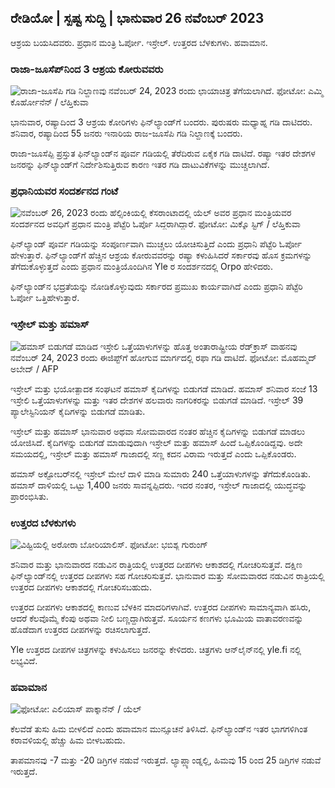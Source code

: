 ರೇಡಿಯೋ \| ಸ್ಪಷ್ಟ ಸುದ್ದಿ \| ಭಾನುವಾರ 26 ನವೆಂಬರ್ 2023
-------------------------------------------

ಆಶ್ರಯ ಬಯಸಿದವರು. ಪ್ರಧಾನ ಮಂತ್ರಿ ಓರ್ಪೋ. ಇಸ್ರೇಲ್. ಉತ್ತರದ ಬೆಳಕುಗಳು. ಹವಾಮಾನ.

### ರಾಜಾ-ಜೂಸೆಪ್‌ನಿಂದ 3 ಆಶ್ರಯ ಕೋರುವವರು

![ರಾಜಾ-ಜೂಸೆಪಿ ಗಡಿ ನಿಲ್ದಾಣವು ನವೆಂಬರ್ 24, 2023 ರಂದು ಛಾಯಾಚಿತ್ರ ತೆಗೆಯಲಾಗಿದೆ. ಫೋಟೋ: ಎಮ್ಮಿ ಕೊರ್ಹೋನೆನ್ / ಲೆಹ್ತಿಕುವಾ](https://images.cdn.yle.fi/image/upload/c_crop,h_2880,w_5120,x_0,y_1.424/ar_777777777777777,c_fill,g_faces,h_675,w_1200/dpr_1.0/q_auto:eco/f_auto/fl_lossy/v1700842179/39-1206313656095)

ಭಾನುವಾರ, ರಷ್ಯಾದಿಂದ 3 ಆಶ್ರಯ ಕೋರಿಗಳು ಫಿನ್‌ಲ್ಯಾಂಡ್‌ಗೆ ಬಂದರು. ಪುರುಷರು ಮಧ್ಯಾಹ್ನ ಗಡಿ ದಾಟಿದರು. ಶನಿವಾರ, ರಷ್ಯಾದಿಂದ 55 ಜನರು ಇನಾರಿಯ ರಾಜ-ಜೂಸೆಪಿ ಗಡಿ ನಿಲ್ದಾಣಕ್ಕೆ ಬಂದರು.

ರಾಜಾ-ಜೂಸೆಪ್ಪಿ ಪ್ರಸ್ತುತ ಫಿನ್‌ಲ್ಯಾಂಡ್‌ನ ಪೂರ್ವ ಗಡಿಯಲ್ಲಿ ತೆರೆದಿರುವ ಏಕೈಕ ಗಡಿ ದಾಟಿದೆ. ರಷ್ಯಾ ಇತರ ದೇಶಗಳ ಜನರನ್ನು ಫಿನ್‌ಲ್ಯಾಂಡ್‌ಗೆ ನಿರ್ದೇಶಿಸುತ್ತಿರುವ ಕಾರಣ ಇತರ ಗಡಿ ದಾಟುವಿಕೆಗಳನ್ನು ಮುಚ್ಚಲಾಗಿದೆ.

### ಪ್ರಧಾನಿಯವರ ಸಂದರ್ಶನದ ಗಂಟೆ

![ನವೆಂಬರ್ 26, 2023 ರಂದು ಹೆಲ್ಸಿಂಕಿಯಲ್ಲಿ ಕೆಸರಾಂಟಾದಲ್ಲಿ ಯೆಲ್ ಅವರ ಪ್ರಧಾನ ಮಂತ್ರಿಯವರ ಸಂದರ್ಶನದ ಅವಧಿಗೆ ಪ್ರಧಾನ ಮಂತ್ರಿ ಪೆಟ್ಟೆರಿ ಓರ್ಪೊ ಸಿದ್ಧರಾಗಿದ್ದಾರೆ. ಫೋಟೋ: ಮಿಕ್ಕೊ ಸ್ಟಿಗ್ / ಲೆಹ್ತಿಕುವಾ](https://images.cdn.yle.fi/image/upload/c_crop,h_2772,w_4928,x_0,y_207/ar_1.7777777777777777,c_fill,g_faces,h_675,w_1200/dpr_1.0/q_auto:eco/f_auto/fl_lossy/3017306180606329)

ಫಿನ್‌ಲ್ಯಾಂಡ್ ಪೂರ್ವ ಗಡಿಯನ್ನು ಸಂಪೂರ್ಣವಾಗಿ ಮುಚ್ಚಲು ಯೋಚಿಸುತ್ತಿದೆ ಎಂದು ಪ್ರಧಾನಿ ಪೆಟ್ಟೆರಿ ಓರ್ಪೋ ಹೇಳುತ್ತಾರೆ. ಫಿನ್‌ಲ್ಯಾಂಡ್‌ಗೆ ಹೆಚ್ಚಿನ ಆಶ್ರಯ ಕೋರುವವರನ್ನು ರಷ್ಯಾ ಕಳುಹಿಸಿದರೆ ಸರ್ಕಾರವು ಹೊಸ ಕ್ರಮಗಳನ್ನು ತೆಗೆದುಕೊಳ್ಳುತ್ತದೆ ಎಂದು ಪ್ರಧಾನ ಮಂತ್ರಿಯೊಂದಿಗಿನ Yle ರ ಸಂದರ್ಶನದಲ್ಲಿ Orpo ಹೇಳಿದರು.

ಫಿನ್‌ಲ್ಯಾಂಡ್‌ನ ಭದ್ರತೆಯನ್ನು ನೋಡಿಕೊಳ್ಳುವುದು ಸರ್ಕಾರದ ಪ್ರಮುಖ ಕಾರ್ಯವಾಗಿದೆ ಎಂದು ಪ್ರಧಾನಿ ಪೆಟ್ಟೆರಿ ಓರ್ಪೋ ಒತ್ತಿಹೇಳುತ್ತಾರೆ.

### ಇಸ್ರೇಲ್ ಮತ್ತು ಹಮಾಸ್

![ಹಮಾಸ್ ಬಿಡುಗಡೆ ಮಾಡಿದ ಇಸ್ರೇಲಿ ಒತ್ತೆಯಾಳುಗಳನ್ನು ಹೊತ್ತ ಅಂತಾರಾಷ್ಟ್ರೀಯ ರೆಡ್‌ಕ್ರಾಸ್ ವಾಹನವು ನವೆಂಬರ್ 24, 2023 ರಂದು ಈಜಿಪ್ಟ್‌ಗೆ ಹೋಗುವ ಮಾರ್ಗದಲ್ಲಿ ರಫಾ ಗಡಿ ದಾಟಿದೆ. ಫೋಟೋ: ಮೊಹಮ್ಮದ್ ಅಬೇದ್ / AFP](https://images.cdn.yle.fi/image/upload/c_crop,h_2079,w_3696,x_0,y_366/ar_1.7777777777777777,c_fill,g_faces,h_675,w_1200/dpr_1.0/q_auto:eco/flo20190000064636560e4e1a0ebe)

ಇಸ್ರೇಲ್ ಮತ್ತು ಭಯೋತ್ಪಾದಕ ಸಂಘಟನೆ ಹಮಾಸ್ ಕೈದಿಗಳನ್ನು ಬಿಡುಗಡೆ ಮಾಡಿದೆ. ಹಮಾಸ್ ಶನಿವಾರ ಸಂಜೆ 13 ಇಸ್ರೇಲಿ ಒತ್ತೆಯಾಳುಗಳನ್ನು ಮತ್ತು ಇತರ ದೇಶಗಳ ಹಲವಾರು ನಾಗರಿಕರನ್ನು ಬಿಡುಗಡೆ ಮಾಡಿದೆ. ಇಸ್ರೇಲ್ 39 ಪ್ಯಾಲೇಸ್ಟಿನಿಯನ್ ಕೈದಿಗಳನ್ನು ಬಿಡುಗಡೆ ಮಾಡಿತು.

ಇಸ್ರೇಲ್ ಮತ್ತು ಹಮಾಸ್ ಭಾನುವಾರ ಅಥವಾ ಸೋಮವಾರದ ನಂತರ ಹೆಚ್ಚಿನ ಕೈದಿಗಳನ್ನು ಬಿಡುಗಡೆ ಮಾಡಲು ಯೋಜಿಸಿದೆ. ಕೈದಿಗಳನ್ನು ಬಿಡುಗಡೆ ಮಾಡುವುದಾಗಿ ಇಸ್ರೇಲ್ ಮತ್ತು ಹಮಾಸ್ ಹಿಂದೆ ಒಪ್ಪಿಕೊಂಡಿದ್ದವು. ಅದೇ ಸಮಯದಲ್ಲಿ, ಇಸ್ರೇಲ್ ಮತ್ತು ಹಮಾಸ್ ಗಾಜಾದಲ್ಲಿ ಸಣ್ಣ ಕದನ ವಿರಾಮ ಇರುತ್ತದೆ ಎಂದು ಒಪ್ಪಿಕೊಂಡರು.

ಹಮಾಸ್ ಅಕ್ಟೋಬರ್‌ನಲ್ಲಿ ಇಸ್ರೇಲ್ ಮೇಲೆ ದಾಳಿ ಮಾಡಿ ಸುಮಾರು 240 ಒತ್ತೆಯಾಳುಗಳನ್ನು ತೆಗೆದುಕೊಂಡಿತು. ಹಮಾಸ್ ದಾಳಿಯಲ್ಲಿ ಒಟ್ಟು 1,400 ಜನರು ಸಾವನ್ನಪ್ಪಿದರು. ಇದರ ನಂತರ, ಇಸ್ರೇಲ್ ಗಾಜಾದಲ್ಲಿ ಯುದ್ಧವನ್ನು ಪ್ರಾರಂಭಿಸಿತು.

### ಉತ್ತರದ ಬೆಳಕುಗಳು

![ವಿಹ್ಟಿಯಲ್ಲಿ ಅರೋರಾ ಬೋರಿಯಾಲಿಸ್. ಫೋಟೋ: ಭಬಿಶ್ಯ ಗುರುಂಗ್](https://images.cdn.yle.fi/image/upload/c_crop,h_360,w_640,x_0,y_443/ar_1.77777777777777,c_fill:g_faces,h_1201.toeco/f_auto/fl_lossy/v1700996219/39-120676065630ab4cbda3)

ಶನಿವಾರ ಮತ್ತು ಭಾನುವಾರದ ನಡುವಿನ ರಾತ್ರಿಯಲ್ಲಿ ಉತ್ತರದ ದೀಪಗಳು ಆಕಾಶದಲ್ಲಿ ಗೋಚರಿಸುತ್ತವೆ. ದಕ್ಷಿಣ ಫಿನ್‌ಲ್ಯಾಂಡ್‌ನಲ್ಲಿ ಉತ್ತರದ ದೀಪಗಳು ಸಹ ಗೋಚರಿಸುತ್ತವೆ. ಭಾನುವಾರ ಮತ್ತು ಸೋಮವಾರದ ನಡುವಿನ ರಾತ್ರಿಯಲ್ಲಿ ಉತ್ತರದ ದೀಪಗಳು ಆಕಾಶದಲ್ಲಿ ಗೋಚರಿಸಬಹುದು.

ಉತ್ತರದ ದೀಪಗಳು ಆಕಾಶದಲ್ಲಿ ಕಾಣುವ ಬೆಳಕಿನ ಮಾದರಿಗಳಾಗಿವೆ. ಉತ್ತರದ ದೀಪಗಳು ಸಾಮಾನ್ಯವಾಗಿ ಹಸಿರು, ಆದರೆ ಕೆಲವೊಮ್ಮೆ ಕೆಂಪು ಅಥವಾ ನೀಲಿ ಬಣ್ಣದ್ದಾಗಿರುತ್ತವೆ. ಸೂರ್ಯನ ಕಣಗಳು ಭೂಮಿಯ ವಾತಾವರಣವನ್ನು ಹೊಡೆದಾಗ ಉತ್ತರದ ದೀಪಗಳನ್ನು ರಚಿಸಲಾಗುತ್ತದೆ.

Yle ಉತ್ತರದ ದೀಪಗಳ ಚಿತ್ರಗಳನ್ನು ಕಳುಹಿಸಲು ಜನರನ್ನು ಕೇಳಿದರು. ಚಿತ್ರಗಳು ಆನ್‌ಲೈನ್‌ನಲ್ಲಿ yle.fi ನಲ್ಲಿ ಲಭ್ಯವಿದೆ.

### ಹವಾಮಾನ

![ ಫೋಟೋ: ಎಲಿಯಾಸ್ ಪಾಕ್ಕಾನೆನ್ / ಯೆಲ್](https://images.cdn.yle.fi/image/upload/c_crop,h_1080,w_1919,x_0,y_0/ar_1.77777777777777777,c_fill,g_777,c_fill,g_70.d_6faces.0/q_auto:eco/f_auto/fl_lossy/v1701007097/39-120685165634edcb0ac7)

ಕೆಲವೆಡೆ ತುಸು ಹಿಮ ಬೀಳಲಿದೆ ಎಂದು ಹವಾಮಾನ ಮುನ್ಸೂಚನೆ ತಿಳಿಸಿದೆ. ಫಿನ್‌ಲ್ಯಾಂಡ್‌ನ ಇತರ ಭಾಗಗಳಿಗಿಂತ ಕರಾವಳಿಯಲ್ಲಿ ಹೆಚ್ಚು ಹಿಮ ಬೀಳಬಹುದು.

ತಾಪಮಾನವು -7 ಮತ್ತು -20 ಡಿಗ್ರಿಗಳ ನಡುವೆ ಇರುತ್ತದೆ. ಲ್ಯಾಪ್ಲ್ಯಾಂಡ್ನಲ್ಲಿ, ಹಿಮವು 15 ರಿಂದ 25 ಡಿಗ್ರಿಗಳ ನಡುವೆ ಇರುತ್ತದೆ.